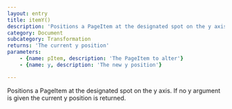 ```yaml
---
layout: entry
title: itemY()
description: 'Positions a PageItem at the designated spot on the y axis. If no y argument is given the current y position is returned.'
category: Document
subcategory: Transformation
returns: 'The current y position'
parameters:
    - {name: pItem, description: 'The PageItem to alter'}
    - {name: y, description: 'The new y position'}

---
```

Positions a PageItem at the designated spot on the y axis. If no y argument is given the current y position is returned.